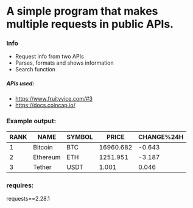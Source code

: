 
# A simple program that makes multiple requests in public APIs.
### Info
+ Request info from two APIs
+ Parses, formats and shows information
+ Search function

##### APIs used:
* https://www.fruityvice.com/#3
* https://docs.coincap.io/

### Example output:
| RANK | NAME | SYMBOL | PRICE | CHANGE%24H |
| --- | --- | --- | --- | --- |
| 1 | Bitcoin | BTC | 16960.682 | -0.643 |
| 2 | Ethereum | ETH | 1251.951 |  -3.187 |
| 3 | Tether |  USDT | 1.001 | 0.046 |

### requires:
requests==2.28.1

